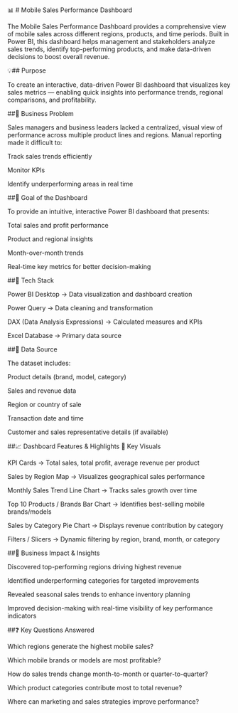 📊 # Mobile Sales Performance Dashboard

The Mobile Sales Performance Dashboard provides a comprehensive view of mobile sales across different regions, products, and time periods.
Built in Power BI, this dashboard helps management and stakeholders analyze sales trends, identify top-performing products, and make data-driven decisions to boost overall revenue.

💡## Purpose

To create an interactive, data-driven Power BI dashboard that visualizes key sales metrics — enabling quick insights into performance trends, regional comparisons, and profitability.

##🧠 Business Problem

Sales managers and business leaders lacked a centralized, visual view of performance across multiple product lines and regions.
Manual reporting made it difficult to:

Track sales trends efficiently

Monitor KPIs

Identify underperforming areas in real time

##🎯 Goal of the Dashboard

To provide an intuitive, interactive Power BI dashboard that presents:

Total sales and profit performance

Product and regional insights

Month-over-month trends

Real-time key metrics for better decision-making

##🧩 Tech Stack

Power BI Desktop → Data visualization and dashboard creation

Power Query → Data cleaning and transformation

DAX (Data Analysis Expressions) → Calculated measures and KPIs

Excel Database → Primary data source

##📂 Data Source

The dataset includes:

Product details (brand, model, category)

Sales and revenue data

Region or country of sale

Transaction date and time

Customer and sales representative details (if available)

##📈 Dashboard Features & Highlights
🔹 Key Visuals

KPI Cards → Total sales, total profit, average revenue per product

Sales by Region Map → Visualizes geographical sales performance

Monthly Sales Trend Line Chart → Tracks sales growth over time

Top 10 Products / Brands Bar Chart → Identifies best-selling mobile brands/models

Sales by Category Pie Chart → Displays revenue contribution by category

Filters / Slicers → Dynamic filtering by region, brand, month, or category

##💼 Business Impact & Insights

Discovered top-performing regions driving highest revenue

Identified underperforming categories for targeted improvements

Revealed seasonal sales trends to enhance inventory planning

Improved decision-making with real-time visibility of key performance indicators

##❓ Key Questions Answered

Which regions generate the highest mobile sales?

Which mobile brands or models are most profitable?

How do sales trends change month-to-month or quarter-to-quarter?

Which product categories contribute most to total revenue?

Where can marketing and sales strategies improve performance?
